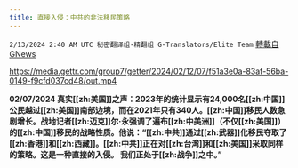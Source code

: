 ```yaml
---
title: 直接入侵：中共的非法移民策略
---
```

`2/13/2024 2:40 AM UTC 秘密翻译组-精翻组 G-Translators/Elite Team` [轉載自GNews](https://gnews.org/articles/2301718)


https://media.gettr.com/group7/getter/2024/02/12/07/f51a3e0a-83af-56ba-0149-f9cfd037cd48/out.mp4


 **02/07/2024 真实[[zh:美国]]之声：2023年的统计显示有24,000名[[zh:中国]]公民越过[[zh:美国]]南部边境，而在2021年只有340人。[[zh:中国]]移民人数急剧增长。战地记者[[zh:迈克]]尔·永强调了遍布[[zh:中美洲]]（不仅[[zh:美国]]）的[[zh:中国]]移民的战略性质。他说：“[[zh:中共]]通过[[zh:武器]]化移民夺取了[[zh:香港]]和[[zh:西藏]]。[[zh:中共]]正在对[[zh:台湾]]和[[zh:美国]]采取同样的策略。这是一种直接的入侵。 我们正处于[[zh:战争]]之中。”**
